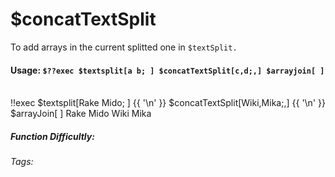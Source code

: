# $concatTextSplit
To add arrays in the current splitted one in `$textSplit.`

#### Usage: `$??exec $textsplit[a b; ] $concatTextSplit[c,d;,] $arrayjoin[ ]`
<br/>
<discord-messages>
	<discord-message :bot="false" role-color="#ffcc9a" author="Member">
		!!exec $textsplit[Rake Mido; ] {{ '\n' }} $concatTextSplit[Wiki,Mika;,] {{ '\n' }} $arrayJoin[ ]
	</discord-message>
	<discord-message :bot="true" role-color="#0099ff" author="Custom Command" avatar="https://media.discordapp.net/avatars/725721249652670555/781224f90c3b841ba5b40678e032f74a.webp">
		Rake Mido Wiki Mika
	</discord-message>
</discord-messages>

##### Function Difficultly: <Badge type="tip" text="Easy" vertical="middle" /> 
###### Tags: <Badge type="tip" text="textsplit" vertical="middle" /> <Badge type="tip" text="concat" vertical="middle" /> <Badge type="tip" text="array" vertical="middle" /> <Badge type="tip" text="merge " vertical="middle" /> <Badge type="tip" text="add" vertical="middle" />